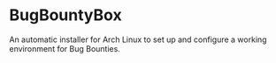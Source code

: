 # BugBountyBox
An automatic installer for Arch Linux to set up and configure a working environment for Bug Bounties.
